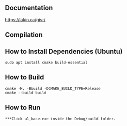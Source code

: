 Documentation
-------------

https://lakin.ca/givr/

Compilation
-----------

## How to Install Dependencies (Ubuntu)

    sudo apt install cmake build-essential

## How to Build

    cmake -H. -Bbuild -DCMAKE_BUILD_TYPE=Release
    cmake --build build

## How to Run

    ***Click a1_base.exe inside the Debug/build folder.

